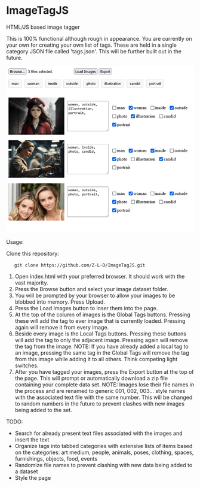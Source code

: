 # ImageTagJS
HTML/JS based image tagger


This is 100% functional although rough in appearance. You are currently on your own for creating your own list of tags. These are held in a single category JSON file called 'tags.json'. This will be further built out in the future.

<img src="ImageTagJS.png"/>

Usage:

Clone this repository:

```
   git clone https://github.com/Z-L-D/ImageTagJS.git
```

<ol>
    <li>Open index.html with your preferred browser. It should work with the vast majority.</li>
    <li>Press the Browse button and select your image dataset folder.</li>
    <li>You will be prompted by your browser to allow your images to be blobbed into memory. Press Upload.</li>
    <li>Press the Load Images button to inser them into the page.</li>
    <li>At the top of the column of images is the Global Tags buttons. Pressing these will add the tag to ever image that is currently loaded. Pressing again will remove it from every image.</li>
    <li>Beside every image is the Local Tags buttons. Pressing these buttons will add the tag to only the adjacent image. Pressing again will remove the tag from the image. NOTE: If you have already added a local tag to an image, pressing the same tag in the Global Tags will remove the tag from this image while adding it to all others. Think competing light switches.</li>
    <li>After you have tagged your images, press the Export button at the top of the page. This will prompt or automatically download a zip file containing your complete data set. NOTE: Images lose their file names in the process and are renamed to generic 001, 002, 003... style names with the associated text file with the same number. This will be changed to random numbers in the future to prevent clashes with new images being added to the set.</li>
</ol> 

TODO:
<ul>
    <li>Search for already present text files associated with the images and insert the text</li>
    <li>Organize tags into tabbed categories with extensive lists of items based on the categories: art medium, people, animals, poses, clothing, spaces, furnishings, objects, food, events</li>
    <li>Randomize file names to prevent clashing with new data being added to a dataset</li>
    <li>Style the page</li>
</ul>